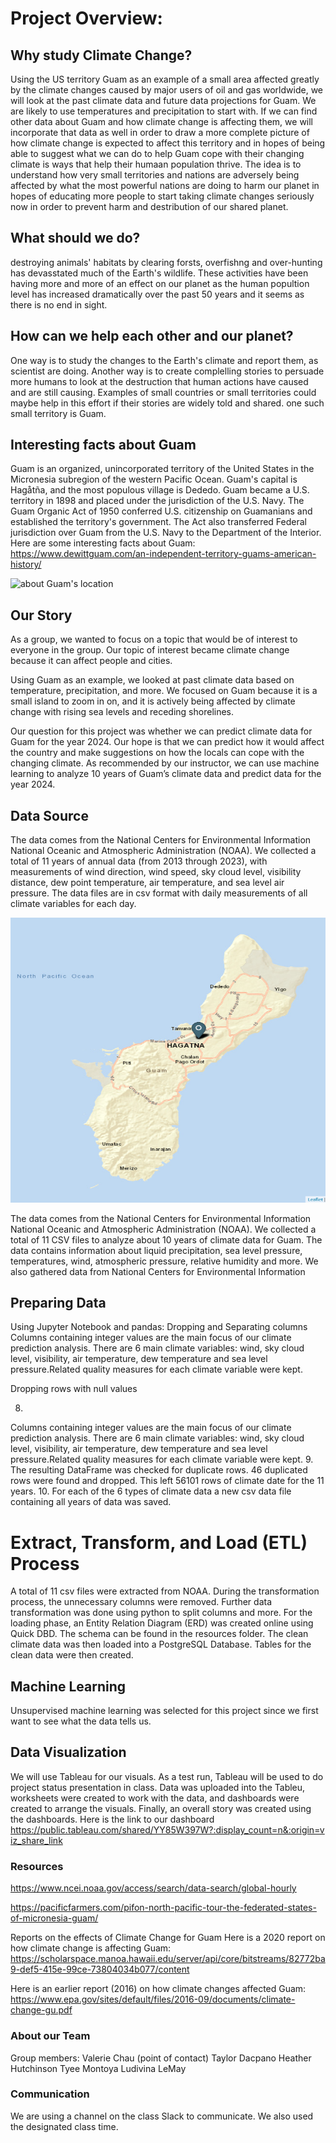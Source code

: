 # Project Overview:

## Why study Climate Change?
Using the US territory Guam as an example of a small area affected greatly by the climate changes caused by major users of oil and gas worldwide, we will look at the past climate data and future data projections for Guam. We are likely to use temperatures and precipitation to start with. If we can find other data about Guam and how climate change is affecting them, we will incorporate that data as well in order to draw a more complete picture of how climate change is expected to affect this territory and in  hopes of being able to suggest what we can do to help Guam cope with their changing climate is ways that help their humaan population thrive. The idea is to understand how very small territories and nations are adversely being affected by what the most powerful nations are doing to harm our planet in hopes of educating more people to start taking climate changes seriously now in order to prevent harm and destribution of our shared planet.

## What should we do?
destroying animals' habitats by clearing forsts, overfishng and over-hunting has devasstated much of the Earth's wildlife.
These activities have been having more and more of an effect on our planet as the human popultion level has increased dramatically over the past 50 years and it seems as there is no end in sight.

## How can we help each other and our planet?
One way is to study the changes to the Earth's climate and report them, as scientist are doing.
Another way is to create complelling stories to persuade more humans to look at the destruction that human actions have caused and are still causing.
Examples of small countries or small territories could maybe help in this effort if their stories are widely told and shared. one such small territory is Guam.

## Interesting facts about Guam
Guam is an organized, unincorporated territory of the United States in the Micronesia subregion of the western Pacific Ocean. Guam's capital is Hagåtña, and the most populous village is Dededo. Guam became a U.S. territory in 1898 and placed under the jurisdiction of the U.S. Navy. The Guam Organic Act of 1950 conferred U.S. citizenship on Guamanians and established the territory's government. The Act also transferred Federal jurisdiction over Guam from the U.S. Navy to the Department of the Interior. Here are some interesting facts about Guam:  https://www.dewittguam.com/an-independent-territory-guams-american-history/

![about Guam's location](https://user-images.githubusercontent.com/117696999/232550889-2d18f347-6ffe-43a7-9108-77428d1a822c.png)

## Our Story
As a group, we wanted to focus on a topic that would be of interest to everyone in the group.  Our topic of interest became climate change because it can affect people and cities. 

Using Guam as an example, we looked at past climate data based on temperature, precipitation, and more.  We focused on Guam because it is a small island to zoom in on, and it is actively being affected by climate change with rising sea levels and receding shorelines.

Our question for this project was whether we can predict climate data for Guam for the year 2024.  Our hope is that we can predict how it would affect the country and make suggestions on how the locals can cope with the changing climate. As recommended by our instructor, we can use machine learning to  analyze 10 years of Guam’s climate data and predict data for the year 2024. 

## Data Source
The data comes from the National Centers for Environmental Information National Oceanic and Atmospheric Administration (NOAA). 
We collected a total of 11 years of  annual data (from 2013 through 2023),  with measurements of wind direction, wind speed, sky cloud level, visibility distance, dew point temperature, air temperature, and sea level air pressure.
The data files are in csv format with daily measurements of all climate variables for each day.



![Alt text](resources/1.png)


The data comes from the National Centers for Environmental Information National Oceanic and Atmospheric Administration (NOAA). We collected a total of 11 CSV files to analyze about 10 years of climate data for Guam.  The data contains information about liquid precipitation, sea level pressure, temperatures, wind, atmospheric pressure, relative humidity and more. We also gathered data from National Centers for Environmental Information

## Preparing Data
Using Jupyter Notebook and pandas: 
Dropping and Separating columns
Columns containing integer values are the main focus of our climate prediction analysis.  There are 6 main climate variables: wind, sky cloud level, visibility, air temperature, dew temperature and sea level pressure.Related quality measures for each climate variable were kept.





Dropping rows with null values

8. 
Columns containing integer values are the main focus of our climate prediction analysis.  There are 6 main climate variables: wind, sky cloud level, visibility, air temperature, dew temperature and sea level pressure.Related quality measures for each climate variable were kept.
9. The resulting DataFrame was checked for duplicate rows. 46 duplicated rows were found and dropped. This left 56101 rows of climate date for the 11 years.
10. For each of the 6 types of climate data a new csv data file containing all years of data was saved.

# Extract, Transform, and Load (ETL) Process
A total of 11 csv files were extracted from NOAA.  During the transformation process, the unnecessary columns were removed.  Further data transformation was done using python to split columns and more. For the loading phase, an Entity Relation Diagram (ERD) was created online using Quick DBD.  The schema can be found in the resources folder.   The clean climate data was then loaded into a PostgreSQL Database.  Tables for the clean data were then created. 

## Machine Learning 
Unsupervised machine learning was selected for this project since we first want to see what the data tells us. 

## Data Visualization
We will use Tableau for our visuals.  As a test run, Tableau will be used to do project status presentation in class.  Data was uploaded into the Tableu, worksheets were created to work with the data, and dashboards were created to arrange the visuals.  Finally, an overall story was created using the dashboards.  Here is the link to our dashboard <https://public.tableau.com/shared/YY85W397W?:display_count=n&:origin=viz_share_link>

### Resources
https://www.ncei.noaa.gov/access/search/data-search/global-hourly

https://pacificfarmers.com/pifon-north-pacific-tour-the-federated-states-of-micronesia-guam/

Reports on the effects of Climate Change for Guam 
Here is a 2020 report on how climate change is affecting Guam: 
https://scholarspace.manoa.hawaii.edu/server/api/core/bitstreams/82772ba9-def5-415e-99ce-73804034b077/content

Here is an earlier report (2016) on how climate changes affected Guam:
https://www.epa.gov/sites/default/files/2016-09/documents/climate-change-gu.pdf

### About our Team
Group members:
Valerie Chau (point of contact)
Taylor Dacpano
Heather Hutchinson
Tyee Montoya
Ludivina LeMay

### Communication
We are using a channel on the class Slack to communicate.  We also used the designated class time.  



